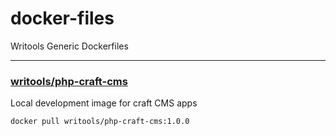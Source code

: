 # docker-files
Writools Generic Dockerfiles

***

### [writools/php-craft-cms](https://hub.docker.com/r/writools/php-craft-cms)
Local development image for craft CMS apps 
```
docker pull writools/php-craft-cms:1.0.0
```

